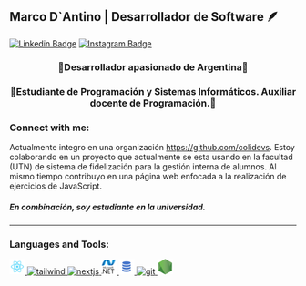 ## Marco D`Antino | Desarrollador de Software 🪶
[![Linkedin Badge](https://img.shields.io/badge/-LinkedIn-0e76a8?style=flat-square&logo=Linkedin&logoColor=white)](https://www.linkedin.com/in/marcodantino/)
[![Instagram Badge](https://img.shields.io/badge/-Instagram-e4405f?style=flat-square&logo=Instagram&logoColor=white)](https://instagram.com/marco.dantino/)

<h3 align="center">🔺Desarrollador apasionado de Argentina🔺</h3>

<h3 align="center">🔹Estudiante de Programación y Sistemas Informáticos. Auxiliar docente de Programación.🔹</h3>

### Connect with me:

Actualmente integro en una organización https://github.com/colidevs. Estoy colaborando en un proyecto que actualmente se esta usando en la facultad (UTN) de sistema de fidelización para la gestión interna de alumnos. Al mismo tiempo contribuyo en una página web enfocada a la realización de ejercicios de JavaScript.


##### En combinación, soy estudiante en la universidad.
---

<h3 align="left">Languages and Tools:</h3>
<p align="left">
  <a href="https://reactjs.org/" target="_blank" rel="noreferrer"> <img src="https://raw.githubusercontent.com/github/explore/80688e429a7d4ef2fca1e82350fe8e3517d3494d/topics/react/react.png" alt="react" height="27"/> </a> 
  <a href="https://tailwindcss.com/" target="_blank" rel="noreferrer"> <img src="https://www.vectorlogo.zone/logos/tailwindcss/tailwindcss-icon.svg" alt="tailwind" height="27"/> </a>
  <a href="https://nextjs.org/" target="_blank" rel="noreferrer"> <img src="https://cdn.worldvectorlogo.com/logos/nextjs-2.svg" alt="nextjs" height="27"/> </a>
  <a href="https://dotnet.microsoft.com/" target="_blank" rel="noreferrer"> <img src="https://raw.githubusercontent.com/devicons/devicon/master/icons/dot-net/dot-net-original-wordmark.svg" alt="dotnet" height="27"/> </a> 
  <a href="https://www.microsoft.com/en-us/sql-server" target="_blank" rel="noreferrer"> <img src="https://raw.githubusercontent.com/github/explore/80688e429a7d4ef2fca1e82350fe8e3517d3494d/topics/sql/sql.png" alt="sql" height="27"/> </a>  
  <a style= background-color:white href="https://git-scm.com/" target="_blank" rel="noreferrer"> <img  src="https://www.vectorlogo.zone/logos/git-scm/git-scm-icon.svg" alt="git" height="27"/> </a> 
  <a href="https://nodejs.org" target="_blank" rel="noreferrer"> <img src="https://raw.githubusercontent.com/github/explore/80688e429a7d4ef2fca1e82350fe8e3517d3494d/topics/nodejs/nodejs.png" alt="nodejs" height="27"/ </a>   
   </p>
  </p>

